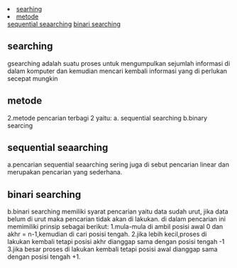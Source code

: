 <li><a href="#searching">searhing</a></li>
<li><a href="#metode">metode</a></li>
<a href="#metode1">sequential seaarching</a>
<a href="#metode2">binari searching</a>
<h2 id="searchin">searching</h2>
gsearching adalah suatu proses untuk mengumpulkan sejumlah informasi di dalam komputer dan kemudian mencari kembali informasi yang di perlukan secepat mungkin

<h2 id="metode">metode</h2>
2.metode pencarian terbagi 2
yaitu:
a. sequential searching
b.binary searcing

<h2 id="metode1">sequential seaarching</h2>
a.pencarian sequential seaarching sering juga di sebut pencarian linear dan merupakan pencarian yang sederhana.

<h2 id="metode2">binari searching</h2>
b.binari searching
memiliki syarat pencarian yaitu data sudah urut, jika data belum di urut maka pencarian tidak akan di lakukan.
di dalam pencarian ini memimiliki prinsip sebagai  berikut:
1.mula-mula di ambil posisi awal 0 dan akhr = n-1,kemudian di cari posisi tengah.
2.jika lebih kecil,proses di lakukan kembali tetapi posisi akhr dianggap sama dengan posisi tengah -1
3.jika besar proses di lakukan kembali tetapi posisi awal dianggap sama dengan posisi tengah +1. 
